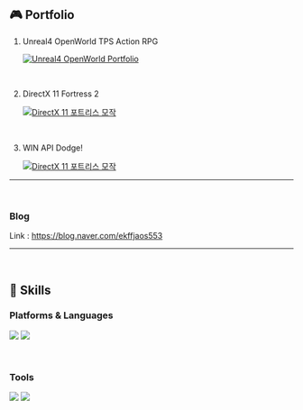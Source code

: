   
## 🎮 Portfolio

1. Unreal4 OpenWorld TPS Action RPG <br/>

    [![Unreal4 OpenWorld Portfolio](http://img.youtube.com/vi/nwO06dkzJsI/0.jpg)](https://youtu.be/nwO06dkzJsI) 
  
<br/>
 
2. DirectX 11 Fortress 2<br/>

    [![DirectX 11 포트리스 모작](http://img.youtube.com/vi/A_diBH9SEqg/0.jpg)](https://youtu.be/6MtFqAAPJaw) 
    



<br/>

3. WIN API Dodge!<br/>

    [![DirectX 11 포트리스 모작](http://img.youtube.com/vi/hZg79AJhfLY/0.jpg)](https://youtu.be/hZg79AJhfLY) 
    


<hr>
<br/>

### Blog 
Link : https://blog.naver.com/ekffjaos553
</div>


<hr>
<br/>


## 💪 Skills 
### Platforms & Languages
<p>
<img src="https://img.shields.io/badge/C-A8B9CC?style=flat-square&logo=C&logoColor=white"/> <img src="https://img.shields.io/badge/C++-00599C?style=flat-square&logo=Cplusplus&logoColor=white"/> 
</p>

<br/>

### Tools
<p>
<img src="https://img.shields.io/badge/UnrealEngine-0E1128?style=flat-square&logo=UnrealEngine&logoColor=white"/> 
<img src="https://img.shields.io/badge/DirectX11-5E5E5E?style=flat-square&logo=Microsoft&logoColor=white"/>
</p>

<br/>


<div align=center>
